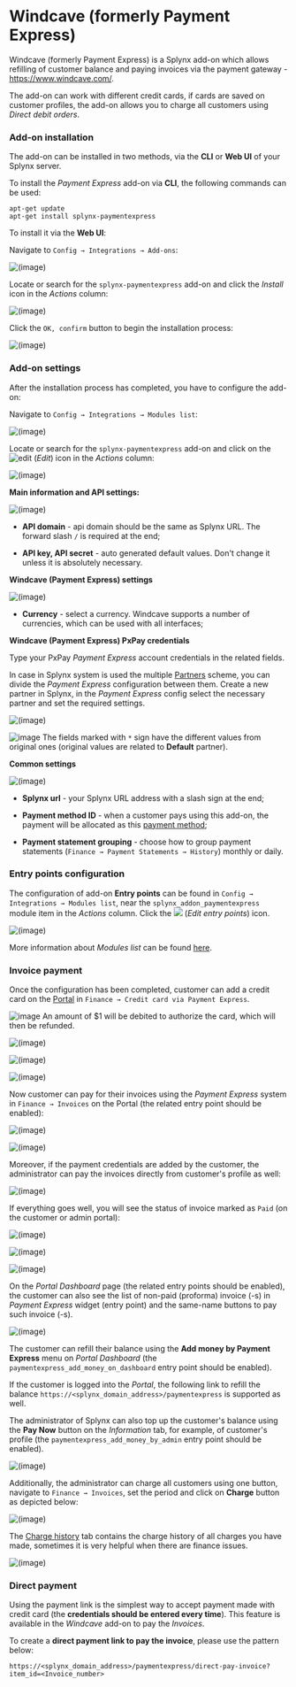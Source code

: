Windcave (formerly Payment Express)
==============

Windcave (formerly Payment Express) is a Splynx add-on which allows refilling of customer balance and paying invoices via the payment gateway - https://www.windcave.com/.

The add-on can work with different credit cards, if cards are saved on customer profiles, the add-on allows you to charge all customers using *Direct debit orders*.


### Add-on installation


The add-on can be installed in two methods, via the **CLI** or **Web UI** of your Splynx server.

To install the *Payment Express* add-on via **CLI**, the following commands can be used:

```
apt-get update
apt-get install splynx-paymentexpress
```
To install it via the **Web UI**:

Navigate to `Config → Integrations → Add-ons`:

![(image)](0.png)

Locate or search for the `splynx-paymentexpress` add-on and click the *Install* icon in the *Actions* column:

![(image)](1.png)

Click the `OK, confirm` button to begin the installation process:

![(image)](2.png)


### Add-on settings


After the installation process has completed, you have to configure the add-on:

Navigate to `Config → Integrations → Modules list`:

![(image)](3.png)

Locate or search for the `splynx-paymentexpress` add-on and click on the <icon class="image-icon">![edit](edit.png)</icon> (*Edit*) icon in the *Actions* column:

![(image)](4.png)

**Main information and API settings:**

![(image)](5.png)

* **API domain** - api domain should be the same as Splynx URL. The forward slash `/` is required at the end;

* **API key, API secret** - auto generated default values. Don't change it unless it is absolutely necessary.


**Windcave (Payment Express) settings**


![(image)](pe_settings.png)

* **Currency** - select a currency. Windcave supports a number of currencies, which can be used with all interfaces;


**Windcave (Payment Express) PxPay credentials**

Type your PxPay *Payment Express* account credentials in the related fields.

In case in Splynx system is used the multiple [Partners](administration/main/partners/partners.md) scheme, you can divide the *Payment Express* configuration between them. Create a new partner in Splynx, in the *Payment Express* config select the necessary partner and set the required settings.

![(image)](7.png)

<icon class="image-icon">![image](note.png)</icon> The fields marked with `*` sign have the different values from original ones (original values are related to **Default** partner).


**Common settings**

![(image)](8.png)

* **Splynx url** - your Splynx URL address with a slash sign at the end;

* **Payment method ID** - when a customer pays using this add-on, the payment will be allocated as this [payment method](configuration/finance/payment_methods/payment_methods.md);

* **Payment statement grouping** - choose how to group payment statements (`Finance → Payment Statements → History`) monthly or daily.


### Entry points configuration


The configuration of add-on **Entry points** can be found in `Config → Integrations → Modules list`, near the `splynx_addon_paymentexpress` module item in the *Actions* column. Click the <icon class="image-icon">![](entry_point.png)</icon> (*Edit entry points*) icon.

![(image)](9.png)

More information about *Modules list* can be found [here](configuration/integrations/modules_list/modules_list.md).


### Invoice payment


Once the configuration has been completed, customer can add a credit card on the [Portal](customer_portal/customer_portal.md) in `Finance → Credit card via Payment Express`.

<icon class="image-icon">![image](note.png)</icon> An amount of $1 will be debited to authorize the card, which will then be refunded.

![(image)](10.png)

![(image)](11.png)

![(image)](12.png)

Now customer can pay for their invoices using the *Payment Express* system in `Finance → Invoices` on the Portal (the related entry point should be enabled):

![(image)](13.png)

![(image)](14.png)

Moreover, if the payment credentials are added by the customer, the administrator can pay the invoices directly from customer's profile as well:

![(image)](15.png)

If everything goes well, you will see the status of invoice marked as `Paid` (on the customer or admin portal):

![(image)](16.png)

![(image)](17.png)

![(image)](19.png)

On the *Portal Dashboard* page (the related entry points should be enabled), the customer can also see the list of non-paid (proforma) invoice (-s) in *Payment Express* widget (entry point) and the same-name buttons to pay such invoice (-s).

![(image)](20.png)

The customer can refill their balance using the **Add money by Payment Express** menu on *Portal Dashboard* (the `paymentexpress_add_money_on_dashboard` entry point should be enabled).

If the customer is logged into the *Portal*, the following link to refill the balance ``` https://<splynx_domain_address>/paymentexpress ``` is supported as well.

The administrator of Splynx can also top up the customer's balance using the **Pay Now** button on the *Information* tab, for example, of customer's profile (the `paymentexpress_add_money_by_admin` entry point should be enabled).

![(image)](21.png)

Additionally, the administrator can charge all customers using one button, navigate to `Finance → Invoices`, set the period and click on **Charge** button as depicted below:

![(image)](23.png)

The [Charge history](finance/invoices/invoices.md) tab contains the charge history of all charges you have made, sometimes it is very helpful when there are finance issues.

![(image)](24.png)

### Direct payment

Using the payment link is the simplest way to accept payment made with credit card (the **credentials should be entered every time**). This feature is available in the *Windcave* add-on to pay the *Invoices*.

To create a **direct payment link to pay the invoice**, please use the pattern below:

```
https://<splynx_domain_address>/paymentexpress/direct-pay-invoice?item_id=<Invoice_number>

```
